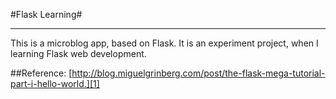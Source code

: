 #Flask Learning#

----

This is a microblog app, based on Flask. It is an experiment project, when I learning Flask web development.

##Reference:
[http://blog.miguelgrinberg.com/post/the-flask-mega-tutorial-part-i-hello-world.][1]

  [1]:  http://blog.miguelgrinberg.com/post/the-flask-mega-tutorial-part-i-hello-world.
